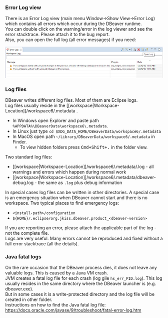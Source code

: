 ### Error Log view

There is an Error Log view (main menu Window->Show View->Error Log) which contains all errors which occur during the DBeaver runtime.  
You can double click on the warning/error in the log viewer and see the error stacktrace. Please attach it to the bug report.  
Also, you can open the full log (all error messages) if you need:  

![](images/error-log-export.png)

### Log files

DBeaver writes different log files. Most of them are Eclipse logs.  
Log files usually reside in the [[workspace|Workspace-Location]]/workspace6/.metadata .  

- In Windows open Explorer and paste path `%APPDATA%\DBeaverData\workspace6\.metadata`.  
- In Linux just type `cd $XDG_DATA_HOME/DBeaverData/workspace6/.metadata`
- In MacOS open path `~/Library/DBeaverData/workspace6/.metadata` in Finder.
  - To view hidden folders press <kbd>Cmd+Shift+.</kbd> in the folder view.

Two standard log files:
- [[workspace|Workspace-Location]]/workspace6/.metadata/.log - all warnings and errors which happen during normal work
- [[workspace|Workspace-Location]]/workspace6/.metadata/dbeaver-debug.log - the same as `.log` plus debug information

In special cases log files can be written in other directories. A special case is an emergency situation when DBeaver cannot start and there is no workspace.
Two typical places to find emergency logs:

- `<install-path>/configuration`
- `${HOME}/.eclipse/org.jkiss.dbeaver.product_<dbeaver-version>`

If you are reporting an error, please attach the applicable part of the log - not the complete file.  
Logs are very useful. Many errors cannot be reproduced and fixed without a full error stacktrace (all the details).

### Java fatal logs

On the rare occasion that the DBeaver process dies, it does not leave any valuable logs. This is caused by a Java VM crash.  
JVM creates a fatal log file for each crash (log gile `hs_err_PID.log`). This log usually resides in the same directory where the DBeaver launcher is (e.g. dbeaver.exe).  
But in some cases it is a write-protected directory and the log file will be created in other folder.  
Instructions on how to find the Java fatal log file: https://docs.oracle.com/javase/9/troubleshoot/fatal-error-log.htm